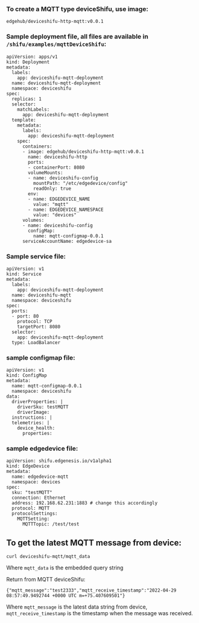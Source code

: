 
### To create a MQTT type deviceShifu, use image:

```
edgehub/deviceshifu-http-mqtt:v0.0.1
```

### Sample deployment file, all files are available in `/shifu/examples/mqttDeviceShifu`:

```
apiVersion: apps/v1
kind: Deployment
metadata:
  labels:
    app: deviceshifu-mqtt-deployment
  name: deviceshifu-mqtt-deployment
  namespace: deviceshifu
spec:
  replicas: 1
  selector:
    matchLabels:
      app: deviceshifu-mqtt-deployment
  template:
    metadata:
      labels:
        app: deviceshifu-mqtt-deployment
    spec:
      containers:
      - image: edgehub/deviceshifu-http-mqtt:v0.0.1
        name: deviceshifu-http
        ports:
        - containerPort: 8080
        volumeMounts:
        - name: deviceshifu-config
          mountPath: "/etc/edgedevice/config"
          readOnly: true
        env:
        - name: EDGEDEVICE_NAME
          value: "mqtt"
        - name: EDGEDEVICE_NAMESPACE
          value: "devices"
      volumes:
      - name: deviceshifu-config
        configMap:
          name: mqtt-configmap-0.0.1
      serviceAccountName: edgedevice-sa
```

### Sample service file:

```
apiVersion: v1
kind: Service
metadata:
  labels:
    app: deviceshifu-mqtt-deployment
  name: deviceshifu-mqtt
  namespace: deviceshifu
spec:
  ports:
  - port: 80
    protocol: TCP
    targetPort: 8080
  selector:
    app: deviceshifu-mqtt-deployment
  type: LoadBalancer
```

### sample configmap file:

```
apiVersion: v1
kind: ConfigMap
metadata:
  name: mqtt-configmap-0.0.1
  namespace: deviceshifu
data:
  driverProperties: |
    driverSku: testMQTT
    driverImage: 
  instructions: |
  telemetries: |
    device_health:
      properties:

```

### sample edgedevice file:

```
apiVersion: shifu.edgenesis.io/v1alpha1
kind: EdgeDevice
metadata:
  name: edgedevice-mqtt
  namespace: devices
spec:
  sku: "testMQTT" 
  connection: Ethernet
  address: 192.168.62.231:1883 # change this accordingly
  protocol: MQTT
  protocolSettings:
    MQTTSetting:
      MQTTTopic: /test/test
```

## To get the latest MQTT message from device:

```
curl deviceshifu-mqtt/mqtt_data
```

Where `mqtt_data` is the embedded query string

Return from MQTT deviceShifu:

```
{"mqtt_message":"test2333","mqtt_receive_timestamp":"2022-04-29 08:57:49.9492744 +0000 UTC m=+75.407609501"}
```

Where `mqtt_message` is the latest data string from device, `mqtt_receive_timestamp` is the timestamp when the message was received.
